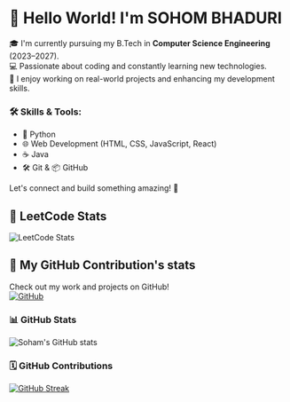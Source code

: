 # 👋 Hello World! I'm SOHOM BHADURI

🎓 I'm currently pursuing my B.Tech in **Computer Science Engineering** (2023–2027).  
💻 Passionate about coding and constantly learning new technologies.  
🌱 I enjoy working on real-world projects and enhancing my development skills.

### 🛠️ Skills & Tools:
- 🐍 Python  
- 🌐 Web Development (HTML, CSS, JavaScript, React)  
- ☕ Java  
- 🛠️ Git & 📦 GitHub  

Let's connect and build something amazing! 🚀


## 🧠 LeetCode Stats

![LeetCode Stats](https://leetcard.jacoblin.cool/sohombhaduri?theme=dark&font=Karma&ext=heatmap)

## 🐙 My GitHub Contribution's stats
Check out my work and projects on GitHub!  
[![GitHub](https://img.shields.io/badge/GitHub-soham20008-black?logo=github&style=for-the-badge)](https://github.com/soham20008)

### 📊 GitHub Stats
![Soham's GitHub stats](https://github-readme-stats.vercel.app/api?username=soham20008&show_icons=true&theme=radical)

### 🗓️ GitHub Contributions
[![GitHub Streak](https://github-readme-streak-stats.herokuapp.com?user=soham20008&theme=radical&hide_border=true)](https://git.io/streak-stats)




